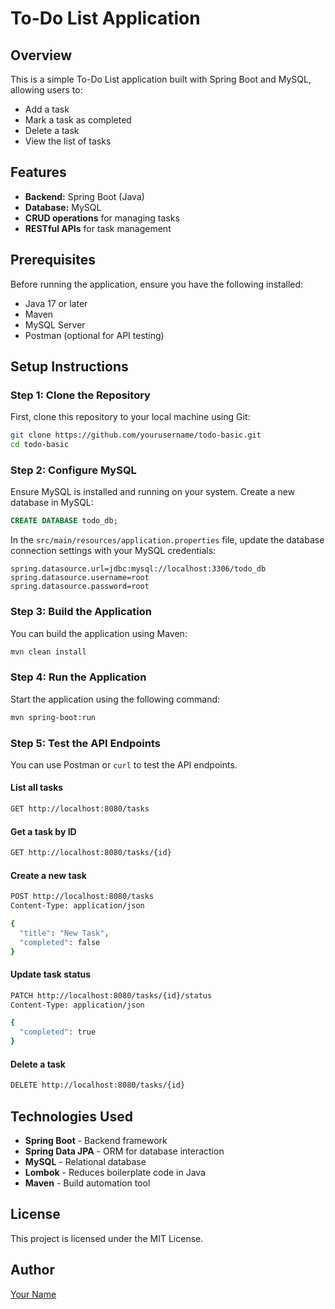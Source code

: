 # To-Do List Application

## Overview

This is a simple To-Do List application built with Spring Boot and MySQL, allowing users to:

- Add a task
- Mark a task as completed
- Delete a task
- View the list of tasks

## Features

- **Backend:** Spring Boot (Java)
- **Database:** MySQL
- **CRUD operations** for managing tasks
- **RESTful APIs** for task management

## Prerequisites

Before running the application, ensure you have the following installed:

- Java 17 or later
- Maven
- MySQL Server
- Postman (optional for API testing)

## Setup Instructions

### Step 1: Clone the Repository

First, clone this repository to your local machine using Git:

```sh
git clone https://github.com/yourusername/todo-basic.git
cd todo-basic
```

### Step 2: Configure MySQL

Ensure MySQL is installed and running on your system.
Create a new database in MySQL:

```sql
CREATE DATABASE todo_db;
```

In the `src/main/resources/application.properties` file, update the database connection settings with your MySQL credentials:

```properties
spring.datasource.url=jdbc:mysql://localhost:3306/todo_db
spring.datasource.username=root
spring.datasource.password=root
```

### Step 3: Build the Application

You can build the application using Maven:

```sh
mvn clean install
```

### Step 4: Run the Application

Start the application using the following command:

```sh
mvn spring-boot:run
```

### Step 5: Test the API Endpoints

You can use Postman or `curl` to test the API endpoints.

#### List all tasks

```sh
GET http://localhost:8080/tasks
```

#### Get a task by ID

```sh
GET http://localhost:8080/tasks/{id}
```

#### Create a new task

```sh
POST http://localhost:8080/tasks
Content-Type: application/json

{
  "title": "New Task",
  "completed": false
}
```

#### Update task status

```sh
PATCH http://localhost:8080/tasks/{id}/status
Content-Type: application/json

{
  "completed": true
}
```

#### Delete a task

```sh
DELETE http://localhost:8080/tasks/{id}
```

## Technologies Used

- **Spring Boot** - Backend framework
- **Spring Data JPA** - ORM for database interaction
- **MySQL** - Relational database
- **Lombok** - Reduces boilerplate code in Java
- **Maven** - Build automation tool

## License

This project is licensed under the MIT License.

## Author

[Your Name](https://github.com/yourusername)
